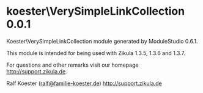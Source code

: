 koester\VerySimpleLinkCollection 0.0.1
===========================

Koester\VerySimpleLinkCollection module generated by ModuleStudio 0.6.1.

This module is intended for being used with Zikula 1.3.5, 1.3.6 and 1.3.7.

For questions and other remarks visit our homepage http://support.zikula.de.

Ralf Koester (ralf@familie-koester.de)
http://support.zikula.de
